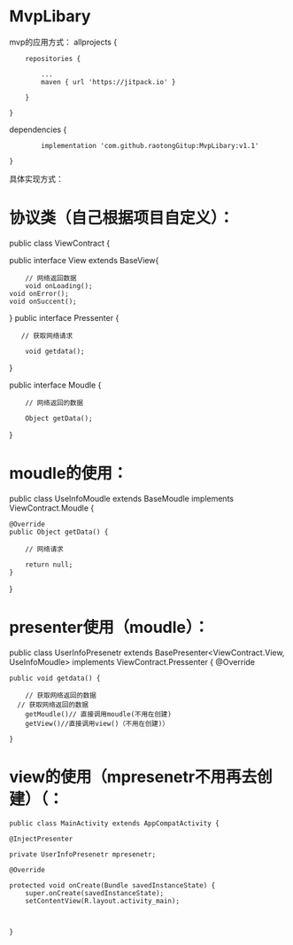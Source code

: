# MvpLibary
mvp的应用方式：
	allprojects {
	
		repositories {
		
			...
			maven { url 'https://jitpack.io' }
			
		}
		
	}
	
  dependencies {
  
	        implementation 'com.github.raotongGitup:MvpLibary:v1.1'
		
	}

具体实现方式：

#  协议类（自己根据项目自定义）：

 public class ViewContract {
 
public interface View  extends BaseView{

        // 网络返回数据
        void onLoading();
	void onError();
	void onSuccent();
} 
public interface Pressenter {

       // 获取网络请求
       
        void getdata();
}

public interface Moudle {

        // 网络返回的数据
	
        Object getData();
	
 }
# moudle的使用：

public class UseInfoMoudle extends BaseMoudle implements ViewContract.Moudle {

    @Override
    public Object getData() {
    
        // 网络请求
	
        return null;
    }
    
}
# presenter使用（moudle）：


public class UserInfoPresenetr extends BasePresenter<ViewContract.View, UseInfoMoudle> implements ViewContract.Pressenter {
     @Override
     
    public void getdata() {
    
        // 获取网络返回的数据
	  // 获取网络返回的数据
        getMoudle()// 直接调用moudle(不用在创建)
        getView()//直接调用view()（不用在创建)）
       
    }
 # view的使用（mpresenetr不用再去创建）（：
 
    public class MainActivity extends AppCompatActivity {
    
    @InjectPresenter
    
    private UserInfoPresenetr mpresenetr;

    @Override
    
    protected void onCreate(Bundle savedInstanceState) {
        super.onCreate(savedInstanceState);
        setContentView(R.layout.activity_main);



    }
